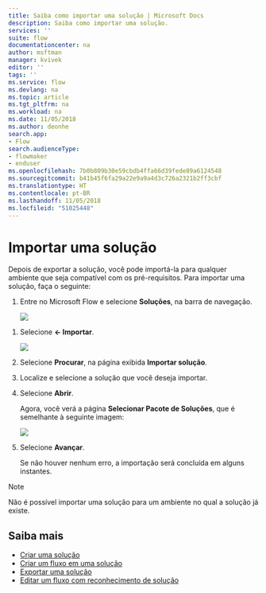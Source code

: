 ```yaml
---
title: Saiba como importar uma solução | Microsoft Docs
description: Saiba como importar uma solução.
services: ''
suite: flow
documentationcenter: na
author: msftman
manager: kvivek
editor: ''
tags: ''
ms.service: flow
ms.devlang: na
ms.topic: article
ms.tgt_pltfrm: na
ms.workload: na
ms.date: 11/05/2018
ms.author: deonhe
search.app:
- Flow
search.audienceType:
- flowmaker
- enduser
ms.openlocfilehash: 7b0b809b30e59cbdb4ffa66d39fede89a6124548
ms.sourcegitcommit: b41b45f6fa29a22e9a9a4d3c726a2321b2ff3cbf
ms.translationtype: HT
ms.contentlocale: pt-BR
ms.lasthandoff: 11/05/2018
ms.locfileid: "51025448"
---
```

# <a name="import-a-solution"></a>Importar uma solução

Depois de exportar a solução, você pode importá-la para qualquer ambiente que seja compatível com os pré-requisitos. Para importar uma solução, faça o seguinte:

1. Entre no Microsoft Flow e selecione **Soluções**, na barra de navegação.

   ![](./media/import-flow-solution/select-solutions-from-left-nav.png)


<!--from editor: I don't think you need the symbols on the left of Import, below. They don't look like the arrow icon, and I think Import is clear enough. -->

1. Selecione **<- Importar**.

   ![](./media/import-flow-solution/select-import.png)

1. Selecione **Procurar**, na página exibida **Importar solução**.
1. Localize e selecione a solução que você deseja importar.
1. Selecione **Abrir**.

   Agora, você verá a página **Selecionar Pacote de Soluções**, que é semelhante à seguinte imagem:

   ![](./media/import-flow-solution/import-solution.png)

1. Selecione **Avançar**.

   Se não houver nenhum erro, a importação será concluída em alguns instantes.

> [!NOTE]
> Não é possível importar uma solução para um ambiente no qual a solução já existe.

## <a name="learn-more"></a>Saiba mais

<!--from editor: Do you want to add Remove a solution-aware flow to this list?-->

- [Criar uma solução](./overview-solution-flows.md)
- [Criar um fluxo em uma solução](./create-flow-solution.md)
- [Exportar uma solução](./export-flow-solution.md)
- [Editar um fluxo com reconhecimento de solução](./edit-solution-aware-flow.md)
